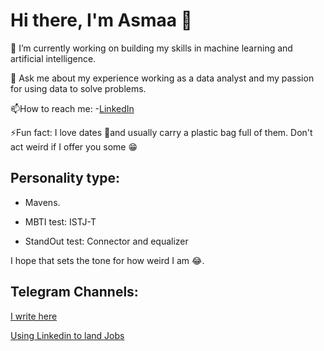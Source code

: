 

<!--
**AsmaaAlrefae/AsmaaAlrefae** is a ✨ _special_ ✨ repository because its `README.md` (this file) appears on your GitHub profile.

Here are some ideas to get you started:

- 🔭 I’m currently working on ...
- 🌱 I’m currently learning ...
- 👯 I’m looking to collaborate on ...
- 🤔 I’m looking for help with ...
- 💬 Ask me about ...
- 📫 How to reach me: ...
- 😄 Pronouns: ...
- ⚡ Fun fact: ...
-->
# Hi there, I'm Asmaa 👋

🔭 I’m currently working on building my skills in machine learning and artificial intelligence.

💬 Ask me about my experience working as a data analyst and my passion for using data to solve problems.

📫How to reach me: 
-[LinkedIn](https://www.linkedin.com/in/asmaaalrefae/)

 
⚡Fun fact: I love dates 🌴and usually carry a plastic bag full of them. Don't act weird if I offer you some 😁

## Personality type:

- Mavens.

- MBTI test: ISTJ-T

- StandOut test: Connector and equalizer

I hope that sets the tone for how weird I am 😂.

## Telegram Channels:
[I write here](https://t.me/AsmaasMessages)

[Using Linkedin to land Jobs](https://t.me/LinkedinOpt)
































